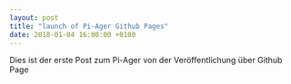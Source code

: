 ```yaml
---
layout: post
title: "launch of Pi-Ager Github Pages"
date: 2018-01-04 16:00:00 +0100
---
```


Dies ist der erste Post zum  Pi-Ager von der Veröffentlichung über Github Page
